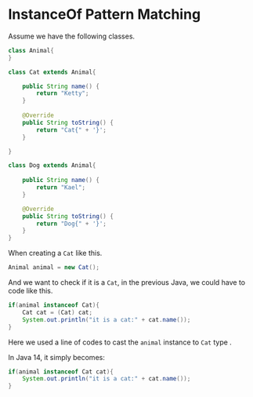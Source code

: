 # InstanceOf Pattern Matching

Assume we have the following classes.

```java
class Animal{
}

class Cat extends Animal{

    public String name() {
        return "Ketty";
    }
    
    @Override
    public String toString() {
        return "Cat{" + '}';
    }

}

class Dog extends Animal{
    
    public String name() {
        return "Kael";
    }

    @Override
    public String toString() {
        return "Dog{" + '}';
    }  
}
```



When creating a `Cat` like this.

```java
Animal animal = new Cat();
```

And we want to check if it is a  `Cat`,  in the previous Java, we could have to code like this.

```java
if(animal instanceof Cat){
    Cat cat = (Cat) cat;
    System.out.println("it is a cat:" + cat.name());
}
```

Here we used a line of codes to cast  the `animal` instance to `Cat` type .

In Java 14, it simply becomes:

```java
if(animal instanceof Cat cat){
	System.out.println("it is a cat:" + cat.name());
}
```
